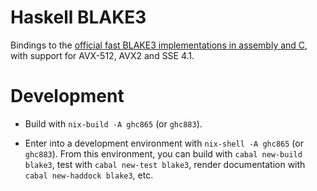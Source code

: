 # Haskell BLAKE3

Bindings to
the [official fast BLAKE3 implementations in assembly and C](https://github.com/BLAKE3-team/BLAKE3),
with support for AVX-512, AVX2 and SSE 4.1.

# Development

* Build with `nix-build -A ghc865` (or `ghc883`).

* Enter into a development environment with `nix-shell -A ghc865` (or `ghc883`).
  From this environment, you can build with `cabal new-build blake3`, test with
  `cabal new-test blake3`, render documentation with `cabal new-haddock blake3`,
  etc.
